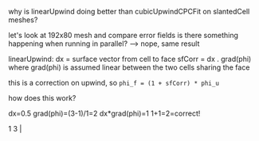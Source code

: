 why is linearUpwind doing better than cubicUpwindCPCFit on slantedCell meshes?

let's look at 192x80 mesh and compare error fields
is there something happening when running in parallel? --> nope, same result

linearUpwind:
dx = surface vector from cell to face
sfCorr = dx . grad(phi) where grad(phi) is assumed linear between the two cells sharing the face

this is a correction on upwind, so `phi_f = (1 + sfCorr) * phi_u`

how does this work? 

dx=0.5
grad(phi)=(3-1)/1=2
dx*grad(phi)=1
1+1=2=correct!

1     3
   |
